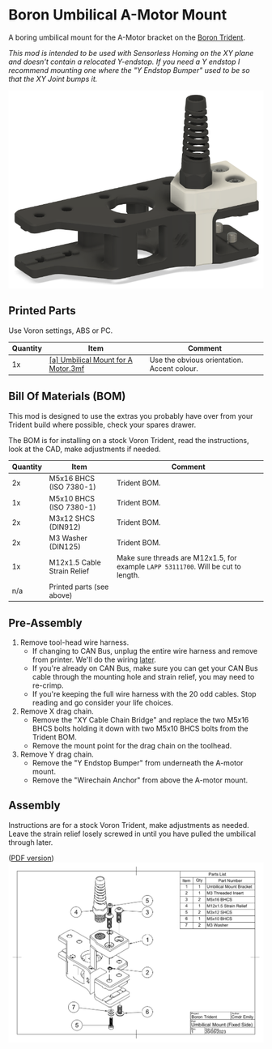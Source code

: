 # Boron Umbilical A-Motor Mount
A boring umbilical mount for the A-Motor bracket on the [Boron Trident](../../README.md).

*This mod is intended to be used with Sensorless Homing on the XY plane and doesn't contain a relocated Y-endstop. If you need a Y endstop I recommend mounting one where the "Y Endstop Bumper" used to be so that the XY Joint bumps it.*

![Picture of umbilical mount attached to A-motor mount.](images/Umbilical_A_Motor_Mount.png) 

## Printed Parts
Use Voron settings, ABS or PC.

Quantity | Item | Comment
-|-|-
1x | [[a] Umbilical Mount for A Motor.3mf](STL/%5Ba%5D%20Umbilical%20Mount%20for%20A%20Motor.3mf) | Use the obvious orientation. Accent colour.

## Bill Of Materials (BOM)
This mod is designed to use the extras you probably have over from your Trident build where possible, check your spares drawer.

The BOM is for installing on a stock Voron Trident, read the instructions, look at the CAD, make adjustments if needed.

Quantity | Item | Comment 
-|-|-
2x | M5x16 BHCS (ISO 7380-1) | Trident BOM.
1x | M5x10 BHCS (ISO 7380-1) | Trident BOM.
2x | M3x12 SHCS (DIN912)  | Trident BOM. 
2x | M3 Washer (DIN125) | Trident BOM.
1x | M12x1.5 Cable Strain Relief | Make sure threads are M12x1.5, for example `LAPP 53111700`. Will be cut to length.
n/a | Printed parts (see above) |

## Pre-Assembly
1. Remove tool-head wire harness.
   * If changing to CAN Bus, unplug the entire wire harness and remove from printer. We'll do the wiring [later](../README.md#step-3---install-umbilical-cable).
   * If you're already on CAN Bus, make sure you can get your CAN Bus cable through the mounting hole and strain relief, you may need to re-crimp.
   * If you're keeping the full wire harness with the 20 odd cables. Stop reading and go consider your life choices.
1. Remove X drag chain.
   * Remove the "XY Cable Chain Bridge" and replace the two M5x16 BHCS bolts holding it down with two M5x10 BHCS bolts from the Trident BOM.
   * Remove the mount point for the drag chain on the toolhead.
1. Remove Y drag chain.
   * Remove the "Y Endstop Bumper" from underneath the A-motor mount.
   * Remove the "Wirechain Anchor" from above the A-motor mount.

## Assembly
Instructions are for a stock Voron Trident, make adjustments as needed. Leave the strain relief losely screwed in until you have pulled the umbilical through later.

([PDF version](images/umbilical-motor-mount-assemble.pdf))
![Assembly Instructions](images/umbilical-motor-mount-assemble.png)